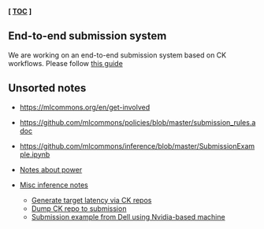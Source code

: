 **[ [TOC](../README.md) ]**


## End-to-end submission system

We are working on an end-to-end submission system based on CK workflows.
Please follow [this guide](https://github.com/octoml/mlops/tree/main/module/bench.mlperf.inference)


## Unsorted notes

* https://mlcommons.org/en/get-involved

* https://github.com/mlcommons/policies/blob/master/submission_rules.adoc
* https://github.com/mlcommons/inference/blob/master/SubmissionExample.ipynb


* [Notes about power](power.md)

* [Misc inference notes](../inference/notes.md)
  * [Generate target latency via CK repos](https://cknowledge.io/c/program/generate-target-latency)
  * [Dump CK repo to submission](https://cknowledge.io/c/program/dump-repo-to-submission)
  * [Submission example from Dell using Nvidia-based machine](https://infohub.delltechnologies.com/p/running-the-mlperf-inference-v0-7-benchmark-on-dell-emc-systems)

